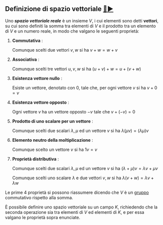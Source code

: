 ## Definizione di spazio vettoriale [🔗](https://www.andreaminini.org/matematica/spazio-vettoriale/)[▶️](https://www.youtube.com/watch?v=fNk_zzaMoSs&list=PLZHQObOWTQDPD3MizzM2xVFitgF8hE_ab&index=1&pp=iAQB)

Uno ***spazio vettoriale reale*** è un insieme $V$, i cui elementi sono detti **vettori**, su cui sono definiti la somma tra elementi di $V$ e il prodotto tra un elemento di $V$ e un numero reale, in modo che valgano le seguenti proprietà:

1.  **Commutativa** :
    
    Comunque scelti due vettori $v, w$ si ha $v + w = w + v$
    
2.  **Associativa** :
    
    Comunque scelti tre vettori $u, v, w$ si ha $(u + v) + w = u + (v + w)$
    
3.  **Esistenza vettore nullo** :
    
    Esiste un vettore, denotato con $0$, tale che, per ogni vettore $v$ si ha $v + 0 = v$
    
4.  **Esistenza vettore opposto** :
    
    Ogni vettore $v$ ha un vettore opposto $−v$ tale che $v + (−v) = 0$
    
5.  **Prodotto di uno scalare per un vettore** :
    
    Comunque scelti due scalari $λ , μ$ ed un vettore $v$ si ha $λ (μv) = (λ μ)v$
    
6.  **Elemento neutro della moltiplicazione** :
    
    Comunque scelto un vettore $v$ si ha $1v = v$
    
7.  **Proprietà distributiva** :
    
    Comunque scelti due scalari $λ , μ$ ed un vettore $v$ si ha $(λ + μ)v = λ v + μv$
    
    Comunque scelti uno scalare $λ$ e due vettori $v, w$ si ha $λ (v + w) = λ v + λ w$
    

Le prime 4 proprietà si possono riassumere dicendo che $V$ è un [gruppo](Gruppi%20e%20campi#Gruppo) commutativo rispetto alla somma.

È possibile definire uno spazio vettoriale su un campo $K$, richiedendo che la seconda operazione sia tra elementi di $V$ ed elementi di $K$, e per essa valgano le proprietà sopra enunciate.